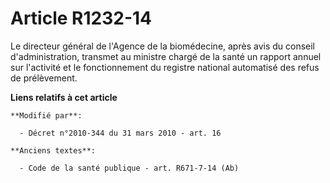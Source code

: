 # Article R1232-14

Le directeur général de l'Agence de la biomédecine, après avis du conseil d'administration, transmet au ministre chargé de la
santé un rapport annuel sur l'activité et le fonctionnement du registre national automatisé des refus de prélèvement.

**Liens relatifs à cet article**

	**Modifié par**:

	  - Décret n°2010-344 du 31 mars 2010 - art. 16

	**Anciens textes**:

	  - Code de la santé publique - art. R671-7-14 (Ab)
